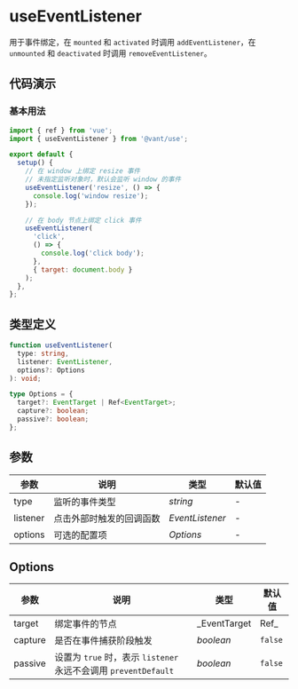 # useEventListener

用于事件绑定，在 `mounted` 和 `activated` 时调用 `addEventListener`，在 `unmounted` 和 `deactivated` 时调用 `removeEventListener`。

## 代码演示

### 基本用法

```js
import { ref } from 'vue';
import { useEventListener } from '@vant/use';

export default {
  setup() {
    // 在 window 上绑定 resize 事件
    // 未指定监听对象时，默认会监听 window 的事件
    useEventListener('resize', () => {
      console.log('window resize');
    });

    // 在 body 节点上绑定 click 事件
    useEventListener(
      'click',
      () => {
        console.log('click body');
      },
      { target: document.body }
    );
  },
};
```

## 类型定义

```ts
function useEventListener(
  type: string,
  listener: EventListener,
  options?: Options
): void;

type Options = {
  target?: EventTarget | Ref<EventTarget>;
  capture?: boolean;
  passive?: boolean;
};
```

## 参数

| 参数     | 说明                     | 类型            | 默认值 |
| -------- | ------------------------ | --------------- | ------ |
| type     | 监听的事件类型           | _string_        | -      |
| listener | 点击外部时触发的回调函数 | _EventListener_ | -      |
| options  | 可选的配置项             | _Options_       | -      |

## Options

| 参数 | 说明 | 类型 | 默认值 |
| --- | --- | --- | --- |
| target | 绑定事件的节点 | \_EventTarget | Ref<EventTarget>\_ | `window` |
| capture | 是否在事件捕获阶段触发 | _boolean_ | `false` |
| passive | 设置为 `true` 时，表示 `listener` 永远不会调用 `preventDefault` | _boolean_ | `false` |
